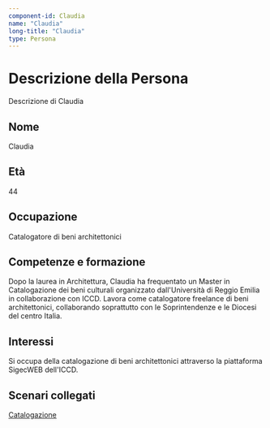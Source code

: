 ```yaml
---
component-id: Claudia
name: "Claudia"
long-title: "Claudia"
type: Persona
---
```


# Descrizione della Persona

Descrizione di Claudia

## Nome
Claudia

## Età
44

## Occupazione
Catalogatore di beni architettonici

## Competenze e formazione
Dopo la laurea in Architettura, Claudia ha frequentato un Master in Catalogazione dei beni culturali organizzato dall'Università di Reggio Emilia in collaborazione con ICCD. Lavora come catalogatore freelance di beni architettonici, collaborando soprattutto con le Soprintendenze e le Diocesi del centro Italia.

## Interessi
Si occupa della catalogazione di beni architettonici attraverso la piattaforma SigecWEB dell'ICCD. 

## Scenari collegati
[Catalogazione](https://github.com/read-project/stories/blob/main/Scenario/Archivio.md)
